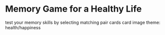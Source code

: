 # Memory Game for a Healthy Life
test your memory skills by selecting matching pair cards
card image theme: health/happiness
